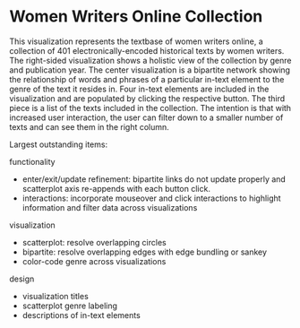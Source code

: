 # Women Writers Online Collection

This visualization represents the textbase of women writers online, a collection of 401 electronically-encoded historical texts by women writers. The right-sided visualization shows a holistic view of the collection by genre and publication year. The center visualization is a bipartite network showing the relationship of words and phrases of a particular in-text element to the genre of the text it resides in. Four in-text elements are included in the visualization and are populated by clicking the respective button. The third piece is a list of the texts included in the collection. The intention is that with increased user interaction, the user can filter down to a smaller number of texts and can see them in the right column.

Largest outstanding items:

functionality
- enter/exit/update refinement: bipartite links do not update properly and scatterplot axis re-appends with each button click.
- interactions: incorporate mouseover and click interactions to highlight information and filter data across visualizations

visualization
- scatterplot: resolve overlapping circles
- bipartite: resolve overlapping edges with edge bundling or sankey
- color-code genre across visualizations

design
- visualization titles
- scatterplot genre labeling
- descriptions of in-text elements
